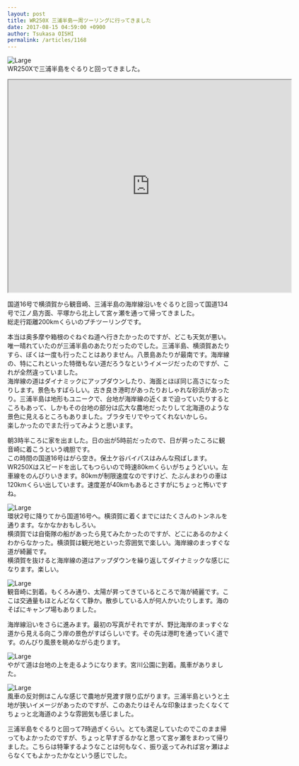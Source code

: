 ```yaml
---
layout: post
title: WR250X 三浦半島一周ツーリングに行ってきました
date: 2017-08-15 04:59:00 +0900
author: Tsukasa OISHI
permalink: /articles/1168
---
```



![Large](https://storage.googleapis.com/kaeruspoon.net/images/349/large.jpeg?1502735596)  
WR250Xで三浦半島をぐるりと回ってきました。  

<iframe src="https://www.google.com/maps/d/embed?mid=1gR9IeXpru3sUiBcB8u_xmsLTNeU" width="640" height="480"></iframe>  

国道16号で横須賀から観音崎、三浦半島の海岸線沿いをぐるりと回って国道134号で江ノ島方面、平塚から北上して宮ヶ瀬を通って帰ってきました。  
総走行距離200kmくらいのプチツーリングです。  

本当は奥多摩や箱根のぐねぐね道へ行きたかったのですが、どこも天気が悪い。唯一晴れていたのが三浦半島のあたりだったのでした。三浦半島、横須賀あたりすら、ぼくは一度も行ったことはありません。八景島あたりが最南です。海岸線の、特にこれといった特徴もない道だろうなというイメージだったのですが、これが全然違っていました。  
海岸線の道はダイナミックにアップダウンしたり、海面とほぼ同じ高さになったりします。景色もすばらしい。古き良き港町があったりおしゃれな砂浜があったり。三浦半島は地形もユニークで、台地が海岸線の近くまで迫っていたりするところもあって、しかもその台地の部分は広大な農地だったりして北海道のような景色に見えるところもありました。ブラタモリでやってくれないかしら。  
楽しかったのでまた行ってみようと思います。  

朝3時半ころに家を出ました。日の出が5時前だったので、日が昇ったころに観音崎に着こうという魂胆です。  
この時間の国道16号はがら空き。保土ケ谷バイパスはみんな飛ばします。WR250Xはスピードを出してもつらいので時速80kmくらいがちょうどいい。左車線をのんびりいきます。80kmが制限速度なのですけど、たぶんまわりの車は120kmくらい出しています。速度差が40kmもあるとさすがにちょっと怖いですね。  

![Large](https://storage.googleapis.com/kaeruspoon.net/images/350/large.jpeg?1502739356)  
環状2号に降りてから国道16号へ。横須賀に着くまでにはたくさんのトンネルを通ります。なかなかおもしろい。  
横須賀では自衛隊の船があったら見てみたかったのですが、どこにあるのかよくわからなかった。横須賀は観光地といった雰囲気で楽しい。海岸線のまっすぐな道が綺麗です。  
横須賀を抜けると海岸線の道はアップダウンを繰り返してダイナミックな感じになります。楽しい。  

![Large](https://storage.googleapis.com/kaeruspoon.net/images/351/large.jpeg?1502739591)  
観音崎に到着。もくろみ通り、太陽が昇ってきているところで海が綺麗です。ここは交通量もほとんどなくて静か。散歩している人が何人かいたりします。海のそばにキャンプ場もありました。  

海岸線沿いをさらに進みます。最初の写真がそれですが、野比海岸のまっすぐな道から見える向こう岸の景色がすばらしいです。その先は港町を通っていく道です。のんびり風景を眺めながら走ります。  

![Large](https://storage.googleapis.com/kaeruspoon.net/images/352/large.jpeg?1502740129)  
やがて道は台地の上を走るようになります。宮川公園に到着。風車がありました。  

![Large](https://storage.googleapis.com/kaeruspoon.net/images/353/large.jpeg?1502740198)  
風車の反対側はこんな感じで農地が見渡す限り広がります。三浦半島というと土地が狭いイメージがあったのですが、このあたりはそんな印象はまったくなくてちょっと北海道のような雰囲気も感じました。  

三浦半島をぐるりと回って7時過ぎくらい。とても満足していたのでこのまま帰ってもよかったのですが、ちょっと早すぎるかなと思って宮ヶ瀬をまわって帰りました。こちらは特筆するようなことは何もなく、振り返ってみれば宮ヶ瀬はよらなくてもよかったかなという感じでした。  
